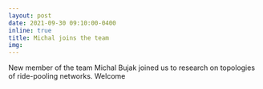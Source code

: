 ```yaml
---
layout: post
date: 2021-09-30 09:10:00-0400
inline: true
title: Michal joins the team
img:
---
```


New member of the team Michal Bujak joined us to research on topologies of ride-pooling networks. Welcome
